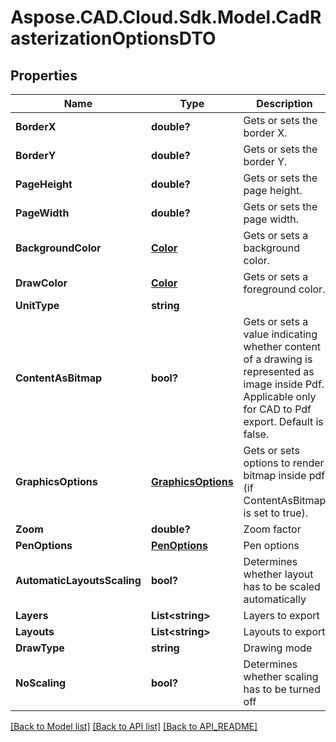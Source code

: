 # Aspose.CAD.Cloud.Sdk.Model.CadRasterizationOptionsDTO
## Properties

Name | Type | Description | Notes
------------ | ------------- | ------------- | -------------
**BorderX** | **double?** | Gets or sets the border X. | 
**BorderY** | **double?** | Gets or sets the border Y. | 
**PageHeight** | **double?** | Gets or sets the page height. | 
**PageWidth** | **double?** | Gets or sets the page width. | 
**BackgroundColor** | [**Color**](Color.md) | Gets or sets a background color. | 
**DrawColor** | [**Color**](Color.md) | Gets or sets a foreground color. | 
**UnitType** | **string** |  | 
**ContentAsBitmap** | **bool?** | Gets or sets a value indicating whether content of a drawing is represented as image inside Pdf. Applicable only for CAD to Pdf export. Default is false. | 
**GraphicsOptions** | [**GraphicsOptions**](GraphicsOptions.md) | Gets or sets options to render bitmap inside pdf (if ContentAsBitmap is set to true). | [optional] 
**Zoom** | **double?** | Zoom factor | 
**PenOptions** | [**PenOptions**](PenOptions.md) | Pen options | [optional] 
**AutomaticLayoutsScaling** | **bool?** | Determines whether layout has to be scaled automatically | 
**Layers** | **List&lt;string&gt;** | Layers to export | [optional] 
**Layouts** | **List&lt;string&gt;** | Layouts to export | [optional] 
**DrawType** | **string** | Drawing mode | 
**NoScaling** | **bool?** | Determines whether scaling has to be turned off | 

[[Back to Model list]](API_README.md#documentation-for-models) [[Back to API list]](API_README.md#documentation-for-api-endpoints) [[Back to API_README]](API_README.md)

